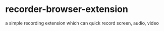 # recorder-browser-extension
a simple recording extension which can quick record screen, audio, video
